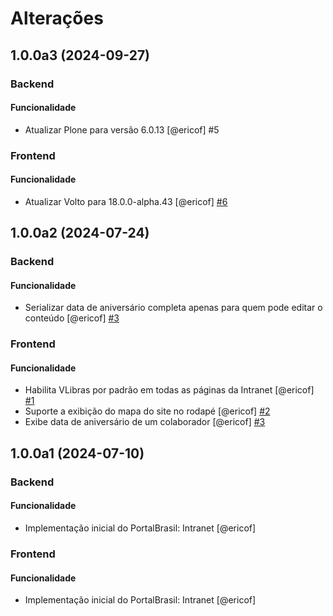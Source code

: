 # Alterações

## 1.0.0a3 (2024-09-27)

### Backend

#### Funcionalidade

- Atualizar Plone para versão 6.0.13 [@ericof] #5

### Frontend
#### Funcionalidade

- Atualizar Volto para 18.0.0-alpha.43 [@ericof] [#6](https://github.com/plonegovbr/portalbrasil-intranet/issue/6)

## 1.0.0a2 (2024-07-24)

### Backend

#### Funcionalidade

- Serializar data de aniversário completa apenas para quem pode editar o conteúdo [@ericof] [#3](https://github.com/plonegovbr/portalbrasil-intranet/issues/3)

### Frontend

#### Funcionalidade

- Habilita VLibras por padrão em todas as páginas da Intranet [@ericof] [#1](https://github.com/plonegovbr/portalbrasil-intranet/issue/1)
- Suporte a exibição do mapa do site no rodapé [@ericof] [#2](https://github.com/plonegovbr/portalbrasil-intranet/issue/2)
- Exibe data de aniversário de um colaborador [@ericof] [#3](https://github.com/plonegovbr/portalbrasil-intranet/issue/3)

## 1.0.0a1 (2024-07-10)

### Backend

#### Funcionalidade

- Implementação inicial do PortalBrasil: Intranet [@ericof]

### Frontend

#### Funcionalidade

- Implementação inicial do PortalBrasil: Intranet [@ericof]

